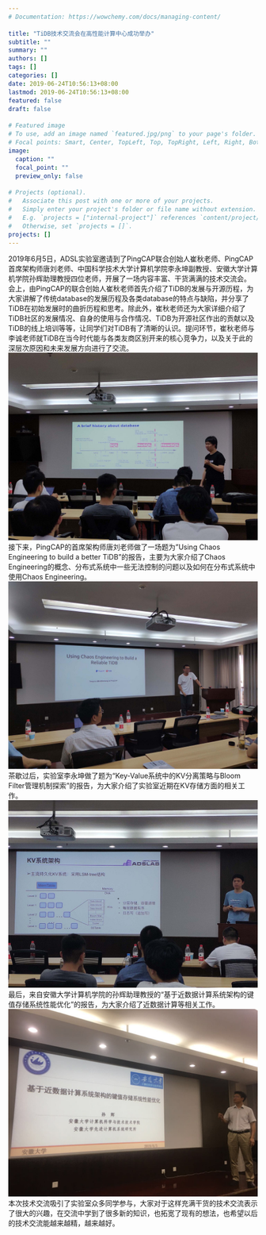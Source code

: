 ```yaml
---
# Documentation: https://wowchemy.com/docs/managing-content/

title: "TiDB技术交流会在高性能计算中心成功举办"
subtitle: ""
summary: ""
authors: []
tags: []
categories: []
date: 2019-06-24T10:56:13+08:00
lastmod: 2019-06-24T10:56:13+08:00
featured: false
draft: false

# Featured image
# To use, add an image named `featured.jpg/png` to your page's folder.
# Focal points: Smart, Center, TopLeft, Top, TopRight, Left, Right, BottomLeft, Bottom, BottomRight.
image:
  caption: ""
  focal_point: ""
  preview_only: false

# Projects (optional).
#   Associate this post with one or more of your projects.
#   Simply enter your project's folder or file name without extension.
#   E.g. `projects = ["internal-project"]` references `content/project/deep-learning/index.md`.
#   Otherwise, set `projects = []`.
projects: []
---
```

2019年6月5日，ADSL实验室邀请到了PingCAP联合创始人崔秋老师、PingCAP首席架构师唐刘老师、中国科学技术大学计算机学院李永坤副教授、安徽大学计算机学院孙辉助理教授四位老师，开展了一场内容丰富、干货满满的技术交流会。
会上，由PingCAP的联合创始人崔秋老师首先介绍了TiDB的发展与开源历程，为大家讲解了传统database的发展历程及各类database的特点与缺陷，并分享了TiDB在初始发展时的曲折历程和思考。除此外，崔秋老师还为大家详细介绍了TiDB社区的发展情况、自身的使用与合作情况、TiDB为开源社区作出的贡献以及TiDB的线上培训等等，让同学们对TiDB有了清晰的认识。提问环节，崔秋老师与李诚老师就TiDB在当今时代能与各类友商区别开来的核心竞争力，以及关于此的深层次原因和未来发展方向进行了交流。
![TiDB-1.jpg](TiDB-1.jpg)
接下来，PingCAP的首席架构师唐刘老师做了一场题为”Using Chaos Engineering to build a better TiDB”的报告，主要为大家介绍了Chaos Engineering的概念、分布式系统中一些无法控制的问题以及如何在分布式系统中使用Chaos Engineering。
![TiDB2.jpg](TiDB2.jpg)
茶歇过后，实验室李永坤做了题为“Key-Value系统中的KV分离策略与Bloom Filter管理机制探索”的报告，为大家介绍了实验室近期在KV存储方面的相关工作。
![TiDB3.jpg](TiDB3.jpg)
最后，来自安徽大学计算机学院的孙辉助理教授的“基于近数据计算系统架构的键值存储系统性能优化”的报告，为大家介绍了近数据计算等相关工作。
![TiDB4.jpg](TiDB4.jpg)
本次技术交流吸引了实验室众多同学参与，大家对于这样充满干货的技术交流表示了很大的兴趣，在交流中学到了很多新的知识，也拓宽了现有的想法，也希望以后的技术交流能越来越精，越来越好。